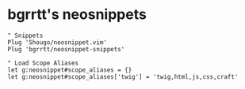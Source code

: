 # bgrrtt's neosnippets

```
" Snippets
Plug 'Shougo/neosnippet.vim'
Plug 'bgrrtt/neosnippet-snippets'

```

```
" Load Scope Aliases
let g:neosnippet#scope_aliases = {}
let g:neosnippet#scope_aliases['twig'] = 'twig,html,js,css,craft'
```

